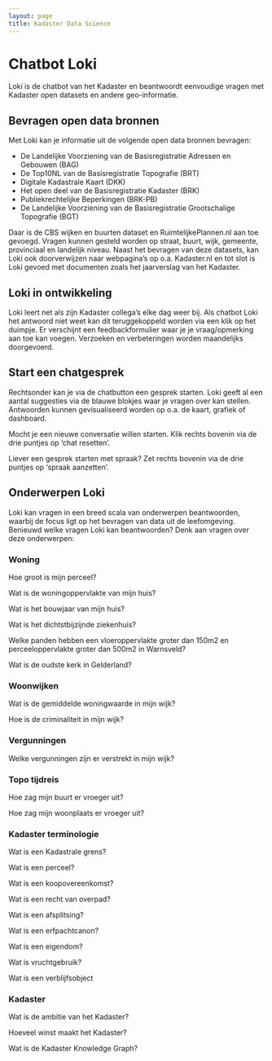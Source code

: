 ```yaml
---
layout: page
title: Kadaster Data Science
---
```


<script src="/demonstrators/lokiv3/assets/js/iframeResizer.min.js">
</script>
<iframe
  allowtransparency="true"
  frameborder="0"
  id="loki-chat"
  scrolling="no"
  src="/demonstrators/lokiv3/index.html"
  style="z-index: 9999; position: fixed; right: 0; bottom: 0; height: 0px; width: 0px;">
  title="Loki"
</iframe>
<script>
  iFrameResize({ sizeHeight: true, sizeWidth: true, autoResize: false, checkOrigin: false,  heightCalculationMethod: 'grow' }, '#loki-chat')
</script>

# Chatbot Loki 

Loki is de chatbot van het Kadaster en beantwoordt eenvoudige vragen met Kadaster open datasets en andere geo-informatie.  

## Bevragen open data bronnen 
Met Loki kan je informatie uit de volgende open data bronnen bevragen: 
- De Landelijke Voorziening van de Basisregistratie Adressen en Gebouwen (BAG) 
- De Top10NL van de Basisregistratie Topografie (BRT) 
- Digitale Kadastrale Kaart (DKK) 
- Het open deel van de Basisregistratie Kadaster (BRK) 
- Publiekrechtelijke Beperkingen (BRK-PB) 
- De Landelijke Voorziening van de Basisregistratie Grootschalige Topografie (BGT) 
 
Daar is de CBS wijken en buurten dataset en RuimtelijkePlannen.nl aan toe gevoegd. Vragen kunnen gesteld worden op straat, buurt, wijk, gemeente, provinciaal en landelijk niveau. Naast het bevragen van deze datasets, kan Loki ook doorverwijzen naar webpagina’s op o.a. Kadaster.nl en tot slot is Loki gevoed met documenten zoals het jaarverslag van het Kadaster. 

## Loki in ontwikkeling 

Loki leert net als zijn Kadaster collega’s elke dag weer bij. Als chatbot Loki het antwoord niet weet kan dit teruggekoppeld worden via een klik op het duimpje. Er verschijnt een feedbackformulier waar je je vraag/opmerking aan toe kan voegen. Verzoeken en verbeteringen worden maandelijks doorgevoerd. 

## Start een chatgesprek 

Rechtsonder kan je via de chatbutton een gesprek starten. Loki geeft al een aantal suggesties via de blauwe blokjes waar je vragen over kan stellen. Antwoorden kunnen gevisualiseerd worden op o.a. de kaart, grafiek of dashboard.  

Mocht je een nieuwe conversatie willen starten. Klik rechts bovenin via de drie puntjes op ‘chat resetten’. 

 

Liever een gesprek starten met spraak? Zet rechts bovenin via de drie puntjes op ‘spraak aanzetten’.  

 

## Onderwerpen Loki 

Loki kan vragen in een breed scala van onderwerpen beantwoorden, waarbij de focus ligt op het bevragen van data uit de leefomgeving. Benieuwd welke vragen Loki kan beantwoorden? Denk aan vragen over deze onderwerpen: 

 

### Woning  

Hoe groot is mijn perceel? 

Wat is de woningoppervlakte van mijn huis? 

Wat is het bouwjaar van mijn huis? 

Wat is het dichtstbijzijnde ziekenhuis? 

Welke panden hebben een vloeroppervlakte groter dan 150m2 en perceeloppervlakte groter dan 500m2 in Warnsveld? 

Wat is de oudste kerk in Gelderland? 

 

### Woonwijken  

Wat is de gemiddelde woningwaarde in mijn wijk? 

Hoe is de criminaliteit in mijn wijk? 

 

### Vergunningen 

Welke vergunningen zijn er verstrekt in mijn wijk? 

 

### Topo tijdreis  

Hoe zag mijn buurt er vroeger uit? 

Hoe zag mijn woonplaats er vroeger uit? 

 

### Kadaster terminologie 

Wat is een Kadastrale grens? 

Wat is een perceel? 

Wat is een koopovereenkomst? 

Wat is een recht van overpad? 

Wat is een  afsplitsing? 

Wat is een erfpachtcanon? 

Wat is een eigendom? 

Wat is vruchtgebruik? 

Wat is een verblijfsobject 

 

### Kadaster 

Wat is de ambitie van het Kadaster? 

Hoeveel winst maakt het Kadaster? 

Wat is de Kadaster Knowledge Graph? 